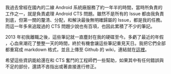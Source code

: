 <!--
.. title: Android CTS 筆記
.. slug: android-cts
.. date: 2014/02/02 19:25:16
.. tags: Android, CTS
.. link:
.. description:
.. type: text
-->

我過去曾經在國內的二線 Android 系統廠服務了約一年半的時間，當時所負責的
工作之一，就是負責處理 Android CTS 問題。雖然不是所有的 Issue 都由我負責
到底，但第一關的釐清、分配，和解決最後無明確歸屬的 Issue，都是我的任務。
而這一年多來追蹤過的 CTS 問題少說也有百項，也因此累積了不少的筆記。

2013 年初我離職之後，這些筆記就一直塵封在我的硬碟至今。多虧了最近的年假
，心血來潮花了整整一天的時間，終於有機會讓這些筆記重見天日。我把它們全部
都重寫成 markdown 格式，並且上傳至 Github 的 wiki，連結就在[這裡][]。

[這裡]: https://github.com/sayuan/Android-CTS-notes

希望這些資訊能給還在和 CTS 奮鬥的工程師們一些幫助，如果其中有任何錯誤與
不足的部份，還請不吝指出或著直接進行修正。
